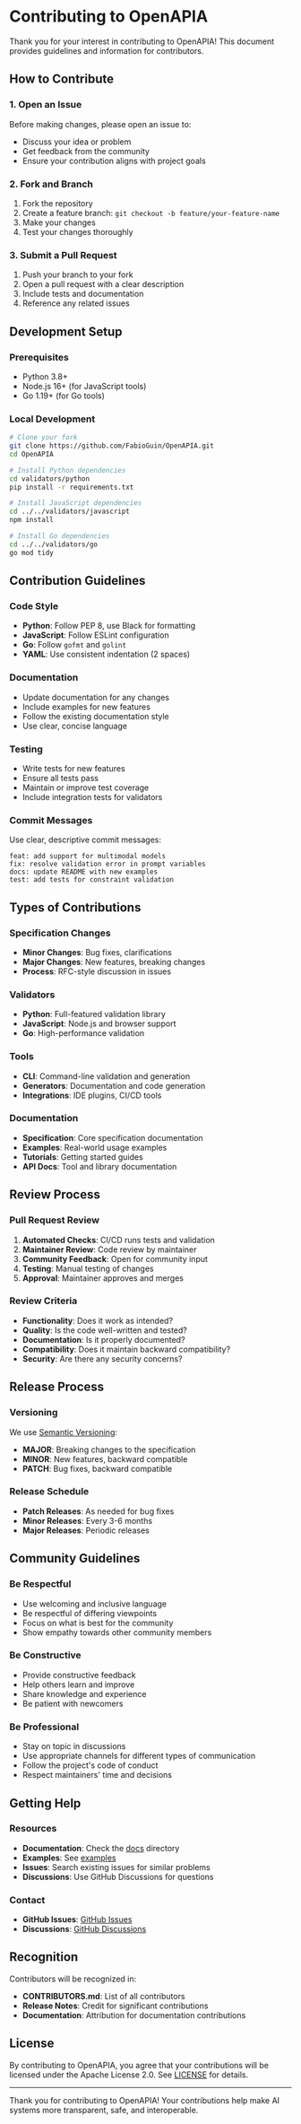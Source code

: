 # Contributing to OpenAPIA

Thank you for your interest in contributing to OpenAPIA! This document provides guidelines and information for contributors.

## How to Contribute

### 1. Open an Issue

Before making changes, please open an issue to:
- Discuss your idea or problem
- Get feedback from the community
- Ensure your contribution aligns with project goals

### 2. Fork and Branch

1. Fork the repository
2. Create a feature branch: `git checkout -b feature/your-feature-name`
3. Make your changes
4. Test your changes thoroughly

### 3. Submit a Pull Request

1. Push your branch to your fork
2. Open a pull request with a clear description
3. Include tests and documentation
4. Reference any related issues

## Development Setup

### Prerequisites

- Python 3.8+
- Node.js 16+ (for JavaScript tools)
- Go 1.19+ (for Go tools)

### Local Development

```bash
# Clone your fork
git clone https://github.com/FabioGuin/OpenAPIA.git
cd OpenAPIA

# Install Python dependencies
cd validators/python
pip install -r requirements.txt

# Install JavaScript dependencies
cd ../../validators/javascript
npm install

# Install Go dependencies
cd ../../validators/go
go mod tidy
```

## Contribution Guidelines

### Code Style

- **Python**: Follow PEP 8, use Black for formatting
- **JavaScript**: Follow ESLint configuration
- **Go**: Follow `gofmt` and `golint`
- **YAML**: Use consistent indentation (2 spaces)

### Documentation

- Update documentation for any changes
- Include examples for new features
- Follow the existing documentation style
- Use clear, concise language

### Testing

- Write tests for new features
- Ensure all tests pass
- Maintain or improve test coverage
- Include integration tests for validators

### Commit Messages

Use clear, descriptive commit messages:

```
feat: add support for multimodal models
fix: resolve validation error in prompt variables
docs: update README with new examples
test: add tests for constraint validation
```

## Types of Contributions

### Specification Changes

- **Minor Changes**: Bug fixes, clarifications
- **Major Changes**: New features, breaking changes
- **Process**: RFC-style discussion in issues

### Validators

- **Python**: Full-featured validation library
- **JavaScript**: Node.js and browser support
- **Go**: High-performance validation

### Tools

- **CLI**: Command-line validation and generation
- **Generators**: Documentation and code generation
- **Integrations**: IDE plugins, CI/CD tools

### Documentation

- **Specification**: Core specification documentation
- **Examples**: Real-world usage examples
- **Tutorials**: Getting started guides
- **API Docs**: Tool and library documentation

## Review Process

### Pull Request Review

1. **Automated Checks**: CI/CD runs tests and validation
2. **Maintainer Review**: Code review by maintainer
3. **Community Feedback**: Open for community input
4. **Testing**: Manual testing of changes
5. **Approval**: Maintainer approves and merges

### Review Criteria

- **Functionality**: Does it work as intended?
- **Quality**: Is the code well-written and tested?
- **Documentation**: Is it properly documented?
- **Compatibility**: Does it maintain backward compatibility?
- **Security**: Are there any security concerns?

## Release Process

### Versioning

We use [Semantic Versioning](https://semver.org/):

- **MAJOR**: Breaking changes to the specification
- **MINOR**: New features, backward compatible
- **PATCH**: Bug fixes, backward compatible

### Release Schedule

- **Patch Releases**: As needed for bug fixes
- **Minor Releases**: Every 3-6 months
- **Major Releases**: Periodic releases

## Community Guidelines

### Be Respectful

- Use welcoming and inclusive language
- Be respectful of differing viewpoints
- Focus on what is best for the community
- Show empathy towards other community members

### Be Constructive

- Provide constructive feedback
- Help others learn and improve
- Share knowledge and experience
- Be patient with newcomers

### Be Professional

- Stay on topic in discussions
- Use appropriate channels for different types of communication
- Follow the project's code of conduct
- Respect maintainers' time and decisions

## Getting Help

### Resources

- **Documentation**: Check the [docs](docs/) directory
- **Examples**: See [examples](examples/)
- **Issues**: Search existing issues for similar problems
- **Discussions**: Use GitHub Discussions for questions

### Contact

- **GitHub Issues**: [GitHub Issues](https://github.com/FabioGuin/OpenAPIA/issues)
- **Discussions**: [GitHub Discussions](https://github.com/FabioGuin/OpenAPIA/discussions)

## Recognition

Contributors will be recognized in:
- **CONTRIBUTORS.md**: List of all contributors
- **Release Notes**: Credit for significant contributions
- **Documentation**: Attribution for documentation contributions

## License

By contributing to OpenAPIA, you agree that your contributions will be licensed under the Apache License 2.0. See [LICENSE](LICENSE) for details.

---

Thank you for contributing to OpenAPIA! Your contributions help make AI systems more transparent, safe, and interoperable.

